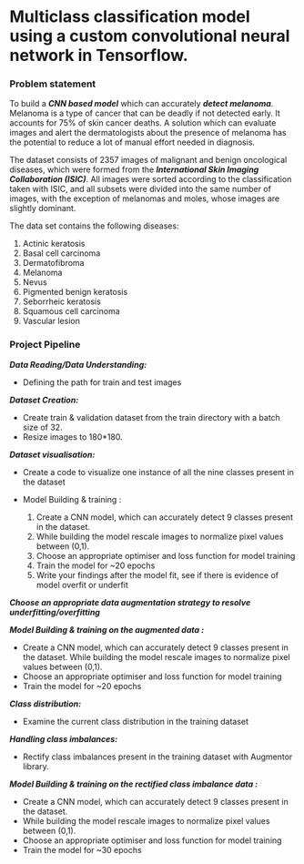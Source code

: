 # Multiclass classification model using a custom convolutional neural network in Tensorflow.


### Problem statement
To build a ***CNN based model*** which can accurately ***detect melanoma***. Melanoma is a type of cancer that can be deadly if not detected early. It accounts for 75% of skin cancer deaths. A solution which can evaluate images and alert the dermatologists about the presence of melanoma has the potential to reduce a lot of manual effort needed in diagnosis.


The dataset consists of 2357 images of malignant and benign oncological diseases, which were formed from the ***International Skin Imaging Collaboration (ISIC)***. All images were sorted according to the classification taken with ISIC, and all subsets were divided into the same number of images, with the exception of melanomas and moles, whose images are slightly dominant.

The data set contains the following diseases:

1. Actinic keratosis
2. Basal cell carcinoma
3. Dermatofibroma
4. Melanoma
5. Nevus
6. Pigmented benign keratosis
7. Seborrheic keratosis
8. Squamous cell carcinoma
9. Vascular lesion
 

### Project Pipeline

***Data Reading/Data Understanding:*** 
 - Defining the path for train and test images

***Dataset Creation:*** 
 - Create train & validation dataset from the train directory with a batch size of 32. 
 - Resize images to 180*180.

***Dataset visualisation:*** 
 - Create a code to visualize one instance of all the nine classes present in the dataset 
 - Model Building & training : 
 
   1. Create a CNN model, which can accurately detect 9 classes present in the dataset. 
   2. While building the model rescale images to normalize pixel values between (0,1).
   3. Choose an appropriate optimiser and loss function for model training
   4. Train the model for ~20 epochs
   5. Write your findings after the model fit, see if there is evidence of model overfit or underfit

***Choose an appropriate data augmentation strategy to resolve underfitting/overfitting***

***Model Building & training on the augmented data :***
 - Create a CNN model, which can accurately detect 9 classes present in the dataset. While building the model rescale images to normalize pixel values between (0,1).
 - Choose an appropriate optimiser and loss function for model training
 - Train the model for ~20 epochs

***Class distribution:***
 - Examine the current class distribution in the training dataset 

***Handling class imbalances:***
 - Rectify class imbalances present in the training dataset with Augmentor library.

***Model Building & training on the rectified class imbalance data :***
 - Create a CNN model, which can accurately detect 9 classes present in the dataset. 
 - While building the model rescale images to normalize pixel values between (0,1).
 - Choose an appropriate optimiser and loss function for model training
 - Train the model for ~30 epochs
 
